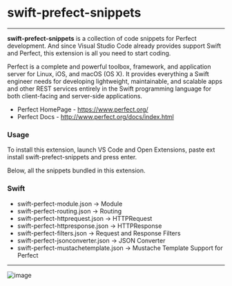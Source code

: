 # swift-prefect-snippets
---

**swift-prefect-snippets** is a collection of code snippets for Perfect development. And since Visual Studio Code already provides support Swift and Perfect, this extension is all you need to start coding.

Perfect is a complete and powerful toolbox, framework, and application server for Linux, iOS, and macOS (OS X). It provides everything a Swift engineer needs for developing lightweight, maintainable, and scalable apps and other REST services entirely in the Swift programming language for both client-facing and server-side applications.

- Perfect HomePage - https://www.perfect.org/
- Perfect Docs - http://www.perfect.org/docs/index.html

### Usage
To install this extension, launch VS Code and Open Extensions, paste ext install swift-prefect-snippets and press enter.

Below, all the snippets bundled in this extension.

### Swift
- swift-perfect-module.json -> Module
- swift-perfect-routing.json -> Routing
- swift-perfect-httprequest.json -> HTTPRequest
- swift-perfect-httpresponse.json -> HTTPResponse
- swift-perfect-filters.json -> Request and Response Filters
- swift-perfect-jsonconverter.json -> JSON Converter
- swift-perfect-mustachetemplate.json -> Mustache Template Support for Perfect
---

![image](https://github.com/lovemo/swift-prefect-snippets/raw/master/demo.gif)
